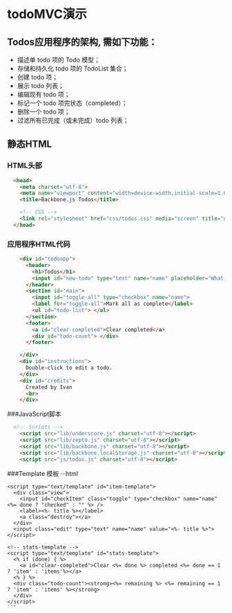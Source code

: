 # todoMVC演示
## Todos应用程序的架构, 需如下功能：
* 描述单 todo 项的 Todo 模型；
* 存储和持久化 todo 项的 TodoList 集合；
* 创建 todo 项；
* 展示 todo 列表；
* 编辑现有 todo 项；
* 标记一个 todo 项完状态（completed）；
* 删除一个 todo 项；
* 过滤所有已完成（或未完成）todo 列表；

## 静态HTML
### HTML头部
```html
  <head>
    <meta charset="utf-8">
    <meta name="viewport" content="width=device-width,initial-scale=1.0">
    <title>Backbone.js Todos</title>

    <!-- CSS -->
    <link rel="stylesheet" href="css/todos.css" media="screen" title="no title" charset="utf-8">
  </head>
```
### 应用程序HTML代码
```html
    <div id="todoapp">
      <header>
        <h1>Todos</h1>
        <input id="new-todo" type="text" name="name" placeholder="What needs to be done?">
      </header>
      <section id="main">
        <input id="toggle-all" type="checkbox" name="name">
        <label for="toggle-all">Mark all as complete</label>
        <ul id="todo-list"> </ul>
      </section>
      <footer>
        <a id="clear-completed">Clear completed</a>
        <div id="todo-count"> </div>
      </footer>

    </div>
    <div id="instructions">
      Double-click to edit a todo.
    </div>
    <div id="credits">
      Created by Ivan
      <br>
    </div>
```
###JavaScript脚本
```html
  <!-- Scripts -->
    <script src="lib/underscore.js" charset="utf-8"></script>
    <script src="lib/zepto.js" charset="utf-8"></script>
    <script src="lib/backbone.js" charset="utf-8"></script>
    <script src="lib/backbone.localStorage.js" charset="utf-8"></script>
    <script src="js/todos.js" charset="utf-8"></script>
```
###Template 模板
···html
<!-- item-template -->
    <script type="text/template" id="item-template">
      <div class="view">
        <input id="checkItem" class="toggle" type="checkbox" name="name" <%= done ? "checked" : "" %> />
        <label><%- title %></label>
        <a class="destroy"></a>
      </div>
      <input class="edit" type="text" name="name" value="<%- title %>">
    </script>

    <!-- stats-template -->
    <script type="text/template" id="stats-template">
      <% if (done) { %>
        <a id="clear-completed">Clear <%= done %> completed <%= done == 1 ? 'item' : 'items'%></a>
      <% } %>
      <div class="todo-count"><strong><%= remaining %> <%= remaining == 1 ? 'item' : 'items' %></strong>
      </div>
    </script>
    ```
